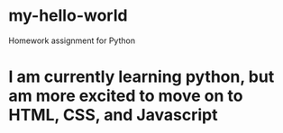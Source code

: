 # my-hello-world
Homework assignment for Python
# I am currently learning python, but am more excited to move on to HTML, CSS, and Javascript
